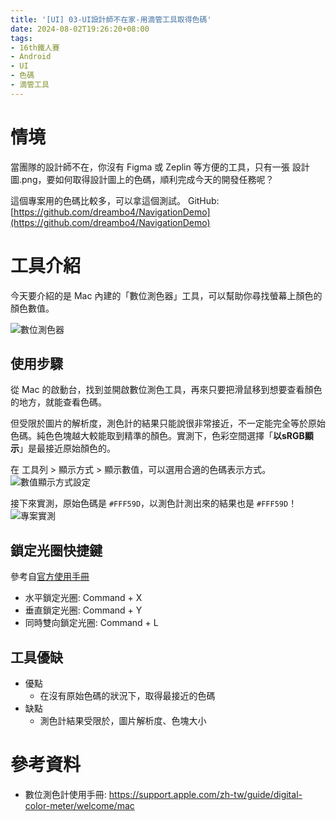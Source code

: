 ```yaml
---
title: '[UI] 03-UI設計師不在家-用滴管工具取得色碼'
date: 2024-08-02T19:26:20+08:00
tags:
- 16th鐵人賽
- Android
- UI
- 色碼
- 滴管工具
---
```


# 情境
當團隊的設計師不在，你沒有 Figma 或 Zeplin 等方便的工具，只有一張 設計圖.png，要如何取得設計圖上的色碼，順利完成今天的開發任務呢？

這個專案用的色碼比較多，可以拿這個測試。
GitHub: [https://github.com/dreambo4/NavigationDemo](https://github.com/dreambo4/NavigationDemo)
<!-- more -->

# 工具介紹
今天要介紹的是 Mac 內建的「數位測色器」工具，可以幫助你尋找螢幕上顏色的顏色數值。

![數位測色器](數位測色器.png)

## 使用步驟
從 Mac 的啟動台，找到並開啟數位測色工具，再來只要把滑鼠移到想要查看顏色的地方，就能查看色碼。

但受限於圖片的解析度，測色計的結果只能說很非常接近，不一定能完全等於原始色碼。純色色塊越大較能取到精準的顏色。實測下，色彩空間選擇「**以sRGB顯示**」是最接近原始顏色的。

在 工具列 > 顯示方式 > 顯示數值，可以選用合適的色碼表示方式。
![數值顯示方式設定](數值顯示方式設定.png)

接下來實測，原始色碼是 `#FFF59D`，以測色計測出來的結果也是 `#FFF59D`！
![專案實測](專案實測.png)

## 鎖定光圈快捷鍵
參考自[官方使用手冊](https://support.apple.com/zh-tw/guide/digital-color-meter/welcome/mac)
- 水平鎖定光圈: Command + X
- 垂直鎖定光圈: Command + Y
- 同時雙向鎖定光圈: Command + L

## 工具優缺
- 優點
  - 在沒有原始色碼的狀況下，取得最接近的色碼
- 缺點
  - 測色計結果受限於，圖片解析度、色塊大小

# 參考資料
- 數位測色計使用手冊: https://support.apple.com/zh-tw/guide/digital-color-meter/welcome/mac